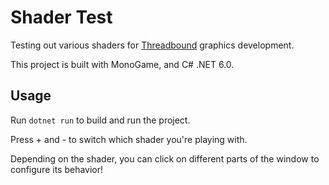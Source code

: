 # Shader Test

Testing out various shaders for [Threadbound](https://threadboundgame.com) graphics development.

This project is built with MonoGame, and C# .NET 6.0.

## Usage

Run `dotnet run` to build and run the project.

Press + and - to switch which shader you're playing with.

Depending on the shader, you can click on different parts of the window to configure its behavior!
